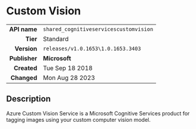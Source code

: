 # Custom Vision
| | |
|-:|-|
|**API name**|`shared_cognitiveservicescustomvision`|
|**Tier**|Standard|
|**Version**|`releases/v1.0.1653\1.0.1653.3403`|
|**Publisher**|**Microsoft**|
|**Created**|Tue Sep 18 2018|
|**Changed**|Mon Aug 28 2023|

## Description
Azure Custom Vision Service is a Microsoft Cognitive Services product for tagging images using your custom computer vision model.
